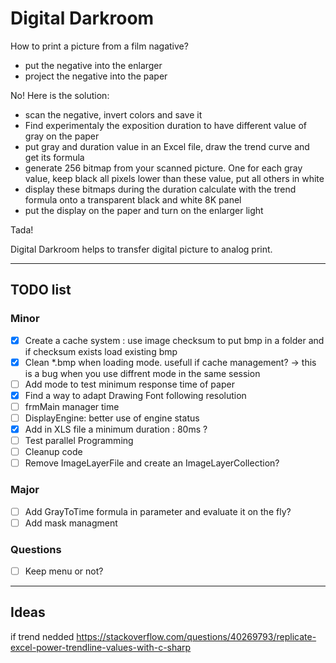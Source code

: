 # Digital Darkroom

How to print a picture from a film nagative?

- put the negative into the enlarger 
- project the negative into the paper

No! Here is the solution:

- scan the negative, invert colors and save it
- Find experimentaly the exposition duration to have different value of gray on the paper
- put gray and duration value in an Excel file, draw the trend curve and get its formula
- generate 256 bitmap from your scanned picture. One for each gray value, keep black all pixels lower than these value, put all others in white
- display these bitmaps during the duration calculate with the trend formula onto a transparent black and white 8K panel
- put the display on the paper and turn on the enlarger light

Tada!

Digital Darkroom helps to transfer digital picture to analog print.

---

## TODO list

### Minor
- [X] Create a cache system : use image checksum to put bmp in a folder and if checksum exists load existing bmp
- [X] Clean *.bmp when loading mode. usefull if cache management? -> this is a bug when you use diffrent mode in the same session
- [ ] Add mode to test minimum response time of paper
- [X] Find a way to adapt Drawing Font following resolution
- [ ] frmMain manager time
- [ ] DisplayEngine: better use of engine status
- [X] Add in XLS file a minimum duration : 80ms ?
- [ ] Test parallel Programming
- [ ] Cleanup code
- [ ] Remove ImageLayerFile and create an ImageLayerCollection? 

### Major
- [ ] Add GrayToTime formula in parameter and evaluate it on the fly?
- [ ] Add mask managment

### Questions
- [ ] Keep menu or not?

---

## Ideas

if trend nedded https://stackoverflow.com/questions/40269793/replicate-excel-power-trendline-values-with-c-sharp
